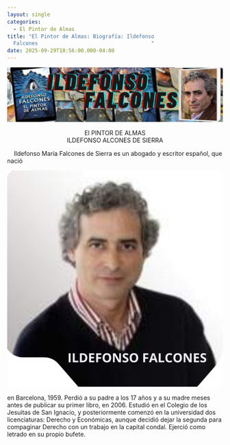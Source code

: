 ```yaml
---
layout: single
categories:
  - El Pintor de Almas
title: "El Pintor de Almas: Biografía: Ildefonso
  Falcones                                     "
date: 2025-09-29T18:56:00.000-04:00
---
```

![](/assets/img/banner-el-pintor-de-almas.png)

<center>El PINTOR DE ALMAS</center> 
<center>ILDEFONSO ALCONES DE SIERRA</center>




    Ildefonso María Falcones de Sierra es un abogado y escritor español, que nació

![](/assets/img/1.png)


en Barcelona, 1959. Perdió a su padre a los 17 años y a su madre meses antes de
publicar su primer libro, en 2006. Estudió en el Colegio de los Jesuitas de San
Ignacio, y posteriormente comenzó en la universidad dos licenciaturas: Derecho
y Económicas, aunque decidió dejar la segunda para compaginar Derecho con un
trabajo en la capital condal. Ejerció como letrado en su propio bufete.
